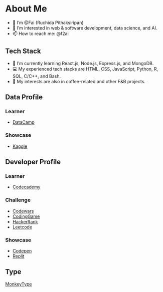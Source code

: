 # About Me
- 👋 I’m @Fai (Ruchida Pithaksiripan)
- 👀 I’m interested in web & software development, data science, and AI.
- 📫 How to reach me: @f2ai

## Tech Stack
- 🌱 I’m currently learning React.js, Node.js, Express.js, and MongoDB.
- 💻 My experienced tech stacks are HTML, CSS, JavaScript, Python, R, SQL, C/C++, and Bash.
- 💞️ My interests are also in coffee-related and other F&B projects.

## Data Profile
### Learner
- [DataCamp](https://www.datacamp.com/portfolio/f2ai)
### Showcase
- [Kaggle](https://www.kaggle.com/ruchidapithaksiripan)

## Developer Profile
### Learner
- [Codecademy](https://www.codecademy.com/profiles/Ruchida)
### Challenge
- [Codewars](https://www.codewars.com/users/Fai)
- [CodingGame](https://www.codingame.com/profile/0bc9e25d02ff92c905e5869bd77154477584375)
- [HackerRank](https://www.hackerrank.com/Ruchida)
- [Leetcode](https://leetcode.com/ruchida_pithaksiripan/)
### Showcase
- [Codepen](https://codepen.io/fai-the-decoder)
- [Replit](https://replit.com/@RuchidaPithaksi)

## Type
[MonkeyType](https://monkeytype.com/profile/RuchidaPithaksiripan)

<!---
Fai/Fai is a ✨ special ✨ repository because its `README.md` (this file) appears on your GitHub profile.
You can click the Preview link to take a look at your changes.
--->
